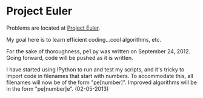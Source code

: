 <h1>Project Euler</h1>
<p>Problems are located at <a href="http://projecteuler.net/">Project Euler</a>.</p>
<p>My goal here is to learn efficient coding...cool algorithms, etc.</p>
<p>For the sake of thoroughness, pe1.py was written on September 24, 2012. Going forward, code will be pushed as it is written.</p>

<p>I have started using IPython to run and test my scripts, and it's tricky to
import code in filenames that start with numbers. To accommodate this, all
filenames will now be of the form "pe[number]". Improved algorithms will be in
the form "pe[number]e". (02-05-2013)</p>
